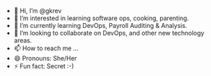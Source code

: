 - 👋 Hi, I’m @gkrev
- 👀 I’m interested in learning software ops, cooking, parenting.
- 🌱 I’m currently learning DevOps, Payroll Auditing & Analysis.
- 💞️ I’m looking to collaborate on DevOps, and other new technology areas.
- 📫 How to reach me ...
- 😄 Pronouns: She/Her
- ⚡ Fun fact: Secret :-)

<!---
gkrev/gkrev is a ✨ special ✨ repository because its `README.md` (this file) appears on your GitHub profile.
You can click the Preview link to take a look at your changes.
--->
